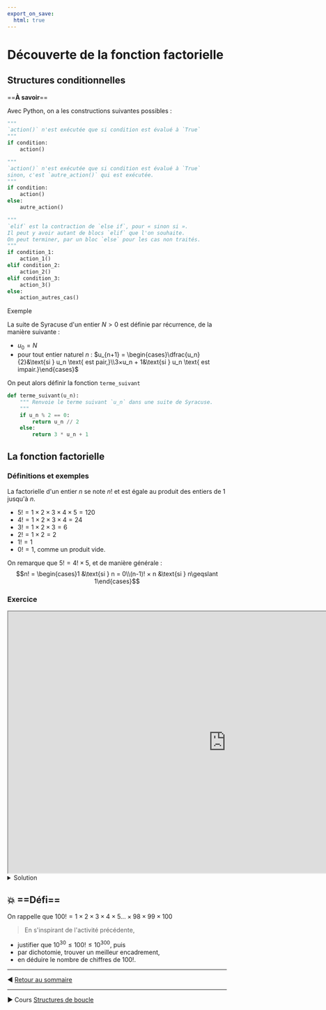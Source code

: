```yaml
---
export_on_save:
  html: true
---
```



# Découverte de la fonction factorielle


## Structures conditionnelles

==**À savoir**==


Avec Python, on a les constructions suivantes possibles :

```python
"""
`action()` n'est exécutée que si condition est évalué à `True`
"""
if condition:
    action()
```

```python
"""
`action()` n'est exécutée que si condition est évalué à `True`
sinon, c'est `autre_action()` qui est exécutée.
"""
if condition:
    action()
else:
    autre_action()
```

```python
"""
`elif` est la contraction de `else if`, pour « sinon si ».
Il peut y avoir autant de blocs `elif` que l'on souhaite.
On peut terminer, par un bloc `else` pour les cas non traités.
"""
if condition_1:
    action_1()
elif condition_2:
    action_2()
elif condition_3:
    action_3()
else:
    action_autres_cas()
```

Exemple

La suite de Syracuse d'un entier $N>0$ est définie par récurrence, de la manière suivante :
- $u_0 = N$
- pour tout entier naturel $n$ : $u_{n+1} = \begin{cases}\dfrac{u_n}{2}&\text{si } u_n \text{ est pair,}\\3×u_n + 1&\text{si } u_n \text{ est impair.}\end{cases}$

On peut alors définir la fonction `terme_suivant`

```python
def terme_suivant(u_n):
    """ Renvoie le terme suivant `u_n` dans une suite de Syracuse.
    """
    if u_n % 2 == 0:
        return u_n // 2
    else:
        return 3 * u_n + 1
```


## La fonction factorielle

### Définitions et exemples

La factorielle d'un entier $n$ se note $n!$ et est égale au produit des entiers de $1$ jusqu'à $n$.

- $5! = 1×2×3×4×5 = 120$
- $4! = 1×2×3×4 = 24$
- $3! = 1×2×3= 6$
- $2! = 1×2= 2$
- $1! = 1$
- $0! = 1$, comme un produit vide.

On remarque que $5! = 4! × 5$, et de manière générale :
$$n! = \begin{cases}1 &\text{si } n = 0\\(n-1)! × n &\text{si } n\geqslant 1\end{cases}$$

### Exercice


<iframe src="https://console.basthon.fr/?script=eJytUtFq1EAUfQ_kH07jgxsbw2ZbrRZ2QdQ3H8TXImyc3JGB7J04M1kU6b_46H5Hfqx3krVNaREEA4E7d845957DZFmWJk_w_js5ZRSlCYA0qUq8tbuuHQ6BHNoazXDQhk0wluGGg-qdN3tCQ9jqWgXrDLUtbUc6nsO08L3WJkSEI1GqlQiVZYmudlCEb72Bsrw3xKGcaGmyKmWRqD5OJXjlTBdAAfvh4Iw25NJkAm82G8wmL17kU79aLSPkrMSHmtW0vLasxs23O_K-_krbKBnLHwKQDQWjxK4jbhyV8xFHwiKPzSxmlSYN6XujOb-cCHKPT8R7awh8UkQHnbNNb4KXKR5iVRzEGhWGX-DyljcVRoOxXmN5FIyfo9A7RjV1qPX08HK-jWSc41mM-s-utx6OxM4ZDovs3dO6c8NvjzfL5er1qxUus2OG2jrZwzCuzgqcF3hZ4KKQZOU__zybPgnp7KPtI2GNn3xdQHKu77TmuPHAJ_I-qgi-n2HsXo_PgnxAz2C7--JigrST1B7q5XM3-d-sVY9ZW4qbAuJJPFaxuvgf1k4ftXb679ZuAG2K_YE" width="1000" height="600"></iframe>

<details>
   <summary>Solution</summary>
Dans le script :
<code>        return factorielle(n - 1) * n
</code>

Quelques pistes pour <code>message()</code>.
<ul>
<li><code>message()</code> ne prend aucun paramètre, il faut toutefois des parenthèses vides pour en faire une fonction.</li>
<li><code>print</code> est une fonction Python pour <strong>afficher</strong>.</li>
<li><code>for ... in ... :</code> est la construction pour répéter en boucle des instructions.</li>
<li>Le décalage (l'<strong>indentation</strong>) est indispensable pour indiquer le début et la fin d'un bloc d'instructions, pour les fonctions, comme pour les structures conditionnelles, comme pour les boucles.</li>
</ul>
</details>

## :boom: ==Défi==

On rappelle que $100! = 1×2×3×4×5...×98×99×100$

> En s'inspirant de l'activité précédente,
- justifier que $10^{30} \leqslant 100! \leqslant 10^{300}$, puis
- par dichotomie, trouver un meilleur encadrement,
- en déduire le nombre de chiffres de $100!$.

---

:arrow_backward: [Retour au sommaire](python-maths-1.html)


---

:arrow_forward: Cours [Structures de boucle](C6_boucles.html)